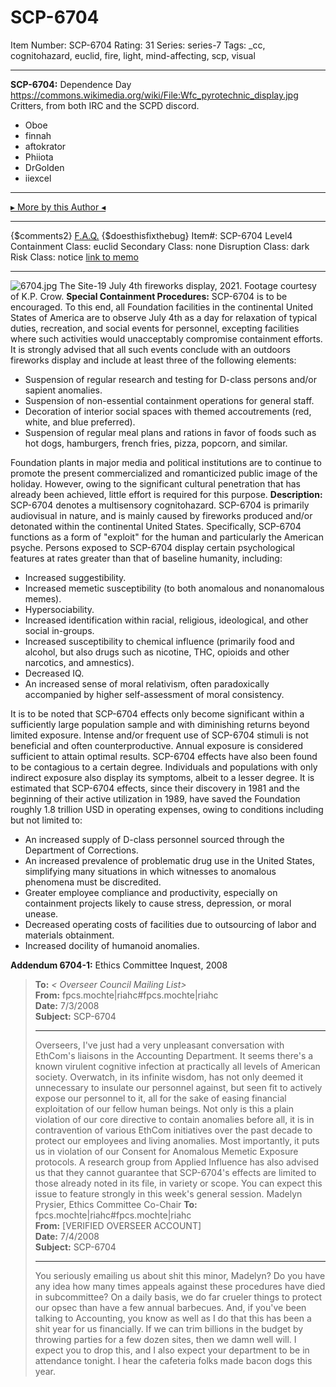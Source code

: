# SCP-6704
Item Number: SCP-6704
Rating: 31
Series: series-7
Tags: _cc, cognitohazard, euclid, fire, light, mind-affecting, scp, visual

---

**SCP-6704:** Dependence Day
<https://commons.wikimedia.org/wiki/File:Wfc_pyrotechnic_display.jpg>
Critters, from both IRC and the SCPD discord.
  * Oboe
  * finnah
  * aftokrator
  * Phiiota
  * DrGolden
  * iiexcel

* * *
[▸ More by this Author ◂](http://scpper.com/user/4377609)
* * *
{$comments2}
[F.A.Q.](https://scp-wiki.wikidot.com/component:info-ayers)
{$doesthisfixthebug}
Item#: SCP-6704
Level4
Containment Class:
euclid
Secondary Class:
none
Disruption Class:
dark
Risk Class:
notice
[link to memo](/classification-committee-memo)  

* * *
![6704.jpg](https://scp-wiki.wdfiles.com/local--files/scp-6704/6704.jpg)
The Site-19 July 4th fireworks display, 2021. Footage courtesy of K.P. Crow.
**Special Containment Procedures:** SCP-6704 is to be encouraged. To this end, all Foundation facilities in the continental United States of America are to observe July 4th as a day for relaxation of typical duties, recreation, and social events for personnel, excepting facilities where such activities would unacceptably compromise containment efforts. It is strongly advised that all such events conclude with an outdoors fireworks display and include at least three of the following elements:
  * Suspension of regular research and testing for D-class persons and/or sapient anomalies.
  * Suspension of non-essential containment operations for general staff.
  * Decoration of interior social spaces with themed accoutrements (red, white, and blue preferred).
  * Suspension of regular meal plans and rations in favor of foods such as hot dogs, hamburgers, french fries, pizza, popcorn, and similar.

Foundation plants in major media and political institutions are to continue to promote the present commercialized and romanticized public image of the holiday. However, owing to the significant cultural penetration that has already been achieved, little effort is required for this purpose.
**Description:** SCP-6704 denotes a multisensory cognitohazard. SCP-6704 is primarily audiovisual in nature, and is mainly caused by fireworks produced and/or detonated within the continental United States. Specifically, SCP-6704 functions as a form of "exploit" for the human and particularly the American psyche.
Persons exposed to SCP-6704 display certain psychological features at rates greater than that of baseline humanity, including:
  * Increased suggestibility.
  * Increased memetic susceptibility (to both anomalous and nonanomalous memes).
  * Hypersociability.
  * Increased identification within racial, religious, ideological, and other social in-groups.
  * Increased susceptibility to chemical influence (primarily food and alcohol, but also drugs such as nicotine, THC, opioids and other narcotics, and amnestics).
  * Decreased IQ.
  * An increased sense of moral relativism, often paradoxically accompanied by higher self-assessment of moral consistency.

It is to be noted that SCP-6704 effects only become significant within a sufficiently large population sample and with diminishing returns beyond limited exposure. Intense and/or frequent use of SCP-6704 stimuli is not beneficial and often counterproductive. Annual exposure is considered sufficient to attain optimal results. SCP-6704 effects have also been found to be contagious to a certain degree. Individuals and populations with only indirect exposure also display its symptoms, albeit to a lesser degree.
It is estimated that SCP-6704 effects, since their discovery in 1981 and the beginning of their active utilization in 1989, have saved the Foundation roughly 1.8 trillion USD in operating expenses, owing to conditions including but not limited to:
  * An increased supply of D-class personnel sourced through the Department of Corrections.
  * An increased prevalence of problematic drug use in the United States, simplifying many situations in which witnesses to anomalous phenomena must be discredited.
  * Greater employee compliance and productivity, especially on containment projects likely to cause stress, depression, or moral unease.
  * Decreased operating costs of facilities due to outsourcing of labor and materials obtainment.
  * Increased docility of humanoid anomalies.

**Addendum 6704-1:** Ethics Committee Inquest, 2008
> **To:** _< Overseer Council Mailing List>_  
>  **From:** fpcs.mochte|riahc#fpcs.mochte|riahc  
>  **Date:** 7/3/2008  
>  **Subject:** SCP-6704
> * * *
> Overseers,
> I've just had a very unpleasant conversation with EthCom's liaisons in the Accounting Department. It seems there's a known virulent cognitive infection at practically all levels of American society. Overwatch, in its infinite wisdom, has not only deemed it unnecessary to insulate our personnel against, but seen fit to actively expose our personnel to it, all for the sake of easing financial exploitation of our fellow human beings.
> Not only is this a plain violation of our core directive to contain anomalies before all, it is in contravention of various EthCom initiatives over the past decade to protect our employees and living anomalies. Most importantly, it puts us in violation of our Consent for Anomalous Memetic Exposure protocols. A research group from Applied Influence has also advised us that they cannot guarantee that SCP-6704's effects are limited to those already noted in its file, in variety or scope.
> You can expect this issue to feature strongly in this week's general session.
> Madelyn Prysier, Ethics Committee Co-Chair
> **To:** fpcs.mochte|riahc#fpcs.mochte|riahc  
>  **From:** [VERIFIED OVERSEER ACCOUNT]  
>  **Date:** 7/4/2008  
>  **Subject:** SCP-6704
> * * *
> You seriously emailing us about shit this minor, Madelyn? Do you have any idea how many times appeals against these procedures have died in subcommittee?
> On a daily basis, we do far crueler things to protect our opsec than have a few annual barbecues. And, if you've been talking to Accounting, you know as well as I do that this has been a shit year for us financially. If we can trim billions in the budget by throwing parties for a few dozen sites, then we damn well will.
> I expect you to drop this, and I also expect your department to be in attendance tonight. I hear the cafeteria folks made bacon dogs this year.